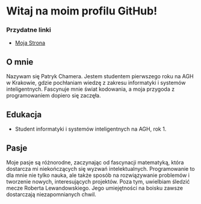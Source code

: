 # Witaj na moim profilu GitHub!
### Przydatne linki

- [Moja Strona]((https://xhamera1.github.io/))


## O mnie
Nazywam się Patryk Chamera. Jestem studentem pierwszego roku na AGH w Krakowie, gdzie pochłaniam wiedzę z zakresu informatyki i systemów inteligentnych. Fascynuje mnie świat kodowania, a moja przygoda z programowaniem dopiero się zaczęła.

## Edukacja
- Student informatyki i systemów inteligentnych na AGH, rok 1.

## Pasje
Moje pasje są różnorodne, zaczynając od fascynacji matematyką, która dostarcza mi niekończących się wyzwań intelektualnych. Programowanie to dla mnie nie tylko nauka, ale także sposób na rozwiązywanie problemów i tworzenie nowych, interesujących projektów. Poza tym, uwielbiam śledzić mecze Roberta Lewandowskiego. Jego umiejętności na boisku zawsze dostarczają niezapomnianych chwil.

